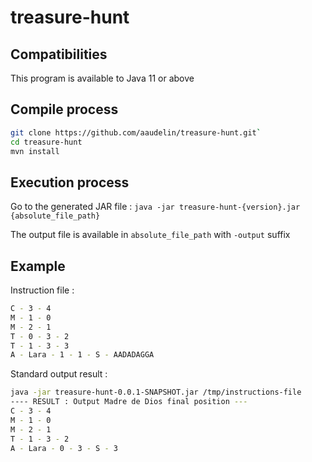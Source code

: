 # treasure-hunt

## Compatibilities
This program is available to Java 11 or above

## Compile process
```bash
git clone https://github.com/aaudelin/treasure-hunt.git`
cd treasure-hunt
mvn install
```

## Execution process
Go to the generated JAR file :
`java -jar treasure-hunt-{version}.jar {absolute_file_path}`

The output file is available in `absolute_file_path` with `-output` suffix 

## Example
Instruction file :
```bash
C - 3 - 4
M - 1 - 0
M - 2 - 1
T - 0 - 3 - 2
T - 1 - 3 - 3
A - Lara - 1 - 1 - S - AADADAGGA
```

Standard output result :
```bash
java -jar treasure-hunt-0.0.1-SNAPSHOT.jar /tmp/instructions-file
---- RESULT : Output Madre de Dios final position ---
C - 3 - 4
M - 1 - 0
M - 2 - 1
T - 1 - 3 - 2
A - Lara - 0 - 3 - S - 3
```